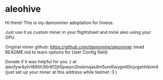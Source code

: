 # aleohive

Hi there! This is my damominer adoptation for hiveos.

Just use it as custom miner in your flightsheet and mine aleo using your GPU

Original miner github: https://github.com/damomine/aleominer (read README.md to learn options for User Config field)

Donate if it was helpful for you :) at aleo1yw4ylrrl890h36r6f2jh5pwjxn2hxkmqas4m5um6wygmll0cjvgshhdvm4 (just set up your miner at this address while testnet :3 )

